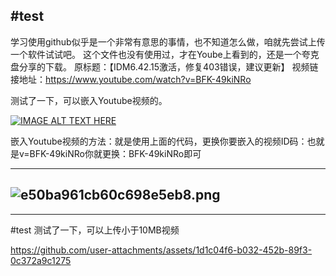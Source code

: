 #test
---
学习使用github似乎是一个非常有意思的事情，也不知道怎么做，咱就先尝试上传一个软件试试吧。
这个文件也没有使用过，才在Yoube上看到的，还是一个夸克盘分享的下载。
原标题：【IDM6.42.15激活，修复403错误，建议更新】
视频链接地址：https://www.youtube.com/watch?v=BFK-49kiNRo

测试了一下，可以嵌入Youtube视频的。

[![IMAGE ALT TEXT HERE](https://img.youtube.com/vi/BFK-49kiNRo/0.jpg)](https://www.youtube.com/watch?v=BFK-49kiNRo)

嵌入Youtube视频的方法：就是使用上面的代码，更换你要嵌入的视频ID码：也就是v=BFK-49kiNRo你就更换：BFK-49kiNRo即可

---
![e50ba961cb60c698e5eb8.png](https://pic.gitme.us.kg/file/e50ba961cb60c698e5eb8.png)
---
---


#test
测试了一下，可以上传小于10MB视频

https://github.com/user-attachments/assets/1d1c04f6-b032-452b-89f3-0c372a9c1275

